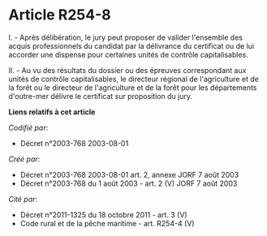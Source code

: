 # Article R254-8

I. - Après délibération, le jury peut proposer de valider l'ensemble des acquis professionnels du candidat par la délivrance
du certificat ou de lui accorder une dispense pour certaines unités de contrôle capitalisables.

II. - Au vu des résultats du dossier ou des épreuves correspondant aux unités de contrôle capitalisables, le directeur
régional de l'agriculture et de la forêt ou le directeur de l'agriculture et de la forêt pour les départements d'outre-mer
délivre le certificat sur proposition du jury.

**Liens relatifs à cet article**

_Codifié par_:

  - Décret n°2003-768 2003-08-01

_Créé par_:

  - Décret n°2003-768 2003-08-01 art. 2, annexe JORF 7 août 2003
  - Décret n°2003-768 du 1 août 2003 - art. 2 (V) JORF 7 août 2003

_Cité par_:

  - Décret n°2011-1325 du 18 octobre 2011 - art. 3 (V)
  - Code rural et de la pêche maritime - art. R254-4 (V)
